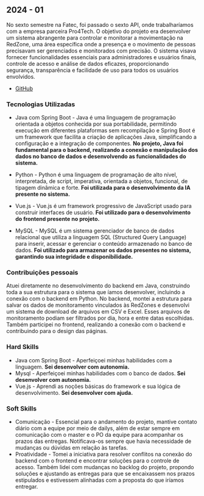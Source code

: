 ## 2024 - 01
No sexto semestre na Fatec, foi passado o sexto API, onde trabalharíamos com a empresa parceira Pro4Tech. O objetivo do projeto era desenvolver um sistema abrangente para controlar e monitorar a movimentação na RedZone, uma área específica onde a presença e o movimento de pessoas precisavam ser gerenciados e monitorados com precisão. O sistema visava fornecer funcionalidades essenciais para administradores e usuários finais, controle de acesso e análise de dados eficazes, proporcionando segurança, transparência e facilidade de uso para todos os usuários envolvidos.

- [GitHub](https://github.com/Tech-Guardian/Doc_TechGuardian7)

### Tecnologias Utilizadas

- Java com Spring Boot - Java é uma linguagem de programação orientada a objetos conhecida por sua portabilidade, permitindo execução em diferentes plataformas sem recompilação e Spring Boot é um framework que facilita a criação de aplicações Java, simplificando a configuração e a integração de componentes. **No projeto, Java foi fundamental para o backend, realizando a conexão e manipulação dos dados no banco de dados e desenvolvendo as funcionalidades do sistema.**

- Python - Python é uma linguagem de programação de alto nível, interpretada, de script, imperativa, orientada a objetos, funcional, de tipagem dinâmica e forte. **Foi utilizada para o desenvolvimento da IA presente no sistema.** 

- Vue.js - Vue.js é um framework progressivo de JavaScript usado para construir interfaces de usuário. **Foi utilizado para o desenvolvimento do frontend presente no projeto.**

- MySQL - MySQL é um sistema gerenciador de banco de dados relacional que utiliza a linguagem SQL (Structured Query Language) para inserir, acessar e gerenciar o conteúdo armazenado no banco de dados. **Foi utilizado para armazenar os dados presentes no sistema, garantindo sua integridade e disponibilidade.**

### Contribuições pessoais 

Atuei diretamente no desenvolvimento do backend em Java, construindo toda a sua estrutura para o sistema que íamos desenvolver, incluindo a conexão com o backend em Python. No backend, montei a estrutura para salvar os dados de monitoramento vinculados às RedZones e desenvolvi um sistema de download de arquivos em CSV e Excel. Esses arquivos de monitoramento podiam ser filtrados por dia, hora e entre datas escolhidas. Também participei no frontend, realizando a conexão com o backend e contribuindo para o design das páginas.

### Hard Skills 

- Java com Spring Boot - Aperfeiçoei minhas habilidades com a linguagem. **Sei desenvolver com autonomia.**
- Mysql - Aperfeiçoei minhas habilidades com o banco de dados. **Sei desenvolver com autonomia.**
- Vue.js - Aprendi as noções básicas do framework e sua lógica de desenvolvimento. **Sei desenvolver com ajuda.**

### Soft Skills 

- Comunicação - Essencial para o andamento do projeto, mantive contato diário com a equipe por meio de dailys, além de estar sempre em comunicação com o master e o PO da equipe para acompanhar os prazos das entregas. Notificava-os sempre que havia necessidade de mudanças ou dúvidas em relação às tarefas.
- Proatividade - Tomei a iniciativa para resolver conflitos na conexão do backend com o frontend e encontrar soluções para o controle de acesso. Também lidei com mudanças no backlog do projeto, propondo soluções e ajustando as entregas para que se encaixassem nos prazos estipulados e estivessem alinhadas com a proposta do que iríamos entregar. 
